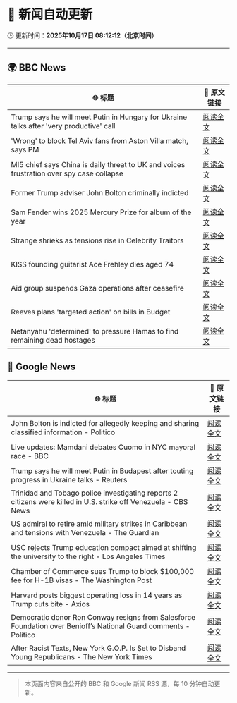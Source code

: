 # 🧠 新闻自动更新

🕒 更新时间：**2025年10月17日 08:12:12（北京时间）**

---

## 🌍 BBC News

| 🌐 标题 | 🔗 原文链接 |
|--------|-------------|
| Trump says he will meet Putin in Hungary for Ukraine talks after 'very productive' call | [阅读全文](https://www.bbc.com/news/articles/crmxz37nv3zo?at_medium=RSS&at_campaign=rss) |
| 'Wrong' to block Tel Aviv fans from Aston Villa match, says PM | [阅读全文](https://www.bbc.com/news/articles/c205gnz5p8xo?at_medium=RSS&at_campaign=rss) |
| MI5 chief says China is daily threat to UK and voices frustration over spy case collapse | [阅读全文](https://www.bbc.com/news/articles/c0ex172rxwzo?at_medium=RSS&at_campaign=rss) |
| Former Trump adviser John Bolton criminally indicted | [阅读全文](https://www.bbc.com/news/articles/cgql2qzkz5zo?at_medium=RSS&at_campaign=rss) |
| Sam Fender wins 2025 Mercury Prize for album of the year | [阅读全文](https://www.bbc.com/news/articles/cp3dnjd9g4go?at_medium=RSS&at_campaign=rss) |
| Strange shrieks as tensions rise in Celebrity Traitors | [阅读全文](https://www.bbc.com/news/articles/cjr04nwnq57o?at_medium=RSS&at_campaign=rss) |
| KISS founding guitarist Ace Frehley dies aged 74 | [阅读全文](https://www.bbc.com/news/articles/cj41vwgv47no?at_medium=RSS&at_campaign=rss) |
| Aid group suspends Gaza operations after ceasefire | [阅读全文](https://www.bbc.com/news/articles/cgjd783ywn3o?at_medium=RSS&at_campaign=rss) |
| Reeves plans 'targeted action' on bills in Budget | [阅读全文](https://www.bbc.com/news/articles/c8eykkgdze5o?at_medium=RSS&at_campaign=rss) |
| Netanyahu 'determined' to pressure Hamas to find remaining dead hostages | [阅读全文](https://www.bbc.com/news/articles/c4gkm0243wzo?at_medium=RSS&at_campaign=rss) |

## 📰 Google News

| 🌐 标题 | 🔗 原文链接 |
|--------|-------------|
| John Bolton is indicted for allegedly keeping and sharing classified information - Politico | [阅读全文](https://news.google.com/rss/articles/CBMirAFBVV95cUxOM1czQmY2UUpVVEM3Tk9DUXp3blhJZWJrT214MFFfTTNwS0drVmtoVVA4TnFBQzQ2djUtQWlkeU42VmtwWjBjRFROWnFjQWJQNEJ5Mm5JVnd2RmdhUWs4OVZmRHdDMkRKZzh4VkM3TU5Ibm52SzNBdklkS0IzWjJZT0JuWFhFT1Q3Q2RkaGtlbktza3JDRGd2dWNEazNaLW5Bc3poN3pCa0libjdK?oc=5) |
| Live updates: Mamdani debates Cuomo in NYC mayoral race - BBC | [阅读全文](https://news.google.com/rss/articles/CBMiVEFVX3lxTFBKRGd6RTdOaGhjQkhLcTh1SDV3Q1JZdFh2MG0yb1Q2cTZtb3U5Tms5blhrTlNGbUxZaURiTzNfbDZCUnN4cms2bHozQUtBbjl5TUc5UQ?oc=5) |
| Trump says he will meet Putin in Budapest after touting progress in Ukraine talks - Reuters | [阅读全文](https://news.google.com/rss/articles/CBMitwFBVV95cUxPR21JREw4ZHNrQW5EdzNxTUR3TVNCYmZHQlJYMHJ3RUdhMUJYZHRkQjJJNmk0RlRLNlVoZXpka1Z0czBoVGUxRU5CVlNUaU9jVENXdlZzQ3p1Wi16Q1FCYlRTVk5zbjk0WkFPNUNfVHFVNGhLUEljSzRlajVZbXV4aFFiMFVKTnRybmY4TGpVSmlIUkpPWjdhYlNGbTBhTGhHYWUzemlydUtWWlRPbTdOS05MTjByVms?oc=5) |
| Trinidad and Tobago police investigating reports 2 citizens were killed in U.S. strike off Venezuela - CBS News | [阅读全文](https://news.google.com/rss/articles/CBMirAFBVV95cUxPcnE1YVpDQ2lpdF9Ydm9uc1VjejBURVNUT2k3Mk91WDJBRmNJWVl5OHZnM1RZZVFIOTRwQXFmUGNTSFRsdGhxUHVHaGMxWkNzVk5KV0hUc2MycE1ZS2VVa2UtVWRFbHp3NTlZVURWTGJCeE00RVhEQVhlSEtSYm81RlRsMGxETUJMVzhlQkJnUTFQLV9kR3lNWTJieDlVS29ZejdVVTlEbmlKcWh20gGyAUFVX3lxTE5OdGtNQ050N0NpYVVXQS10VUg2MXh2bVE5Y09Feng3N3MwZloxd3JobnE5b1NmajEtQ3lONmRTd2dsWUFIaUdXcDRZT3NWcXdfVmZJR0pka2x1YnR2TjJZWXBkNkVwbUNITVI5UF80SmxTS1BVa1A4YzhjcVZtNlpyTkY3OFV6V0pCZEk2Uk1ZaktyNWhRdmJGWFZybFZMRC1ZN3pDUmRJb0ZwNUxtNmVPX3c?oc=5) |
| US admiral to retire amid military strikes in Caribbean and tensions with Venezuela - The Guardian | [阅读全文](https://news.google.com/rss/articles/CBMikgFBVV95cUxNR0g5V2dSWThWTkZGaXk0OEJoaDBvdFNUeHp1SkRkdVhrbFo4R3BpNzJiWkV0eUpOVERkVmMza3Q3NlNUenl6dVlicGx1NmhIME8tcWM3aVBpejZ0NzlleGhoSnZKQnFvTlkzOWoySU9rQmlEdjVTckFLWE1vaG5UVjdOTi02Y19OMWx6NjVVWG1mQQ?oc=5) |
| USC rejects Trump education compact aimed at shifting the university to the right - Los Angeles Times | [阅读全文](https://news.google.com/rss/articles/CBMikAFBVV95cUxOMFQ3cWxpNEducjF4R2hoemdnU0dmX01HSUVXUGdDVk1wRHlUSGdPeHkxRC1vdkJZZExWZjA1VkYxQ1h5UkwyU2xaUEVwbERsbWtEdm5oLWN2WUo4TDdvTkJLbU5oMkZKYUNnb1JBVGlTRWQ4eXQ4SFR3MnlEaWlSYTVRZGk4NWRUSnBoaFdodzU?oc=5) |
| Chamber of Commerce sues Trump to block $100,000 fee for H-1B visas - The Washington Post | [阅读全文](https://news.google.com/rss/articles/CBMimgFBVV95cUxQV25PaEUyQ0IxSlYwdXhBcVo4cFpFNmx1TGJRSTdZN1VFSjdNbFNpc1RZZXJMRlhBQ0JtdWYtR3dLQlR1RlFFR0ROQXlpZno2Q2l5emc2NU1KQjU1YkVUVWpqLVF6MnlVVkJDRzlnOWxsMEpSRDdQS2xqSXdaQXp0NURnNW1fZ0hfSUNVbTRfNFV4SFhVYUdtXzRn?oc=5) |
| Harvard posts biggest operating loss in 14 years as Trump cuts bite - Axios | [阅读全文](https://news.google.com/rss/articles/CBMieEFVX3lxTE1pOVlmTDBlT2pPcVU2Tkl1SVdtcXhINEVaamkxbk12T1pobGxBLWg1MHUtcEl4UEtVbl9qeGJUTEV4aFZ6cXp6U0g4bHowZWVoR0FhbjFZeHlXVDBnZHJOMG1ENEhoLXpfd0dfM1NoUDFIbTRwM0hMaA?oc=5) |
| Democratic donor Ron Conway resigns from Salesforce Foundation over Benioff’s National Guard comments - Politico | [阅读全文](https://news.google.com/rss/articles/CBMijgFBVV95cUxOY0NwSjBMVkg1WVF4VDRPQ0k4Y1pMV1NhU3BST0dKWU1pV29OamR3dXRJSC1wT3ZTNTlLNXc2VEtmTGExcWg0NjZ3SnVOei1Cdk1ZZlAxbTU2dTBhbVVfanE5ZEljQ2V1SFBfc19tc0JiVmw2bWdSUEJXdkxJNnI1NXJrY0ZhQWQzWDk4aV93?oc=5) |
| After Racist Texts, New York G.O.P. Is Set to Disband Young Republicans - The New York Times | [阅读全文](https://news.google.com/rss/articles/CBMiigFBVV95cUxPS05SZC05RkEzblA0VVBEaTdIZHVpR3ROM24tNUNWS1dMZk1CY2tVaGN4cEpxMldxREcya21RcG5VQWU3SFNxRlNKeFVVbkxvZjUwRGFybEU4ekZta1JCUkN2ajdqRUhCVlczd1VMUi1iX3g5VDVsR0dTR3BoaE1iQXZ2cHptVkdpTXc?oc=5) |

---
> 本页面内容来自公开的 BBC 和 Google 新闻 RSS 源，每 10 分钟自动更新。